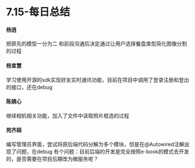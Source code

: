 # 7.15-每日总结

#### 杨逍
把原先的模型一分为二 和前段沟通后决定通过让用户选择餐盘类型简化图像分割的过程
#### 杨宣慧
学习使用开源的sdk实现好友实时通讯功能，目前在项目中调用了登录注册和登出的接口，还在debug
#### 陈婧心
继续相机相关功能，加入了文件中读取照片框选的过程
#### 苑齐超
编写管理员界面，尝试将原后端代码分解为多个模块，但是在@Autowired注解出现了问题，在debug
有个问题：目前后端的开发是完全按照e-book的模式去开发的，是否需要在项目后期改为微服务呢？
